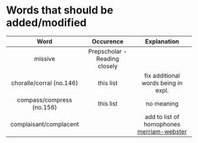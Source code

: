 # Words that should be added/modified

| Word                      | Occurence                      | Explanation                                                                                          |
| :-----------------------: | :----------------------------: | :--------------------------------------------------------------------------------------------------: |
| missive                   | Prepscholar - Reading closely  |                                                                                                      |
| choralle/corral  (no.146) | this list                      | fix additional words being in expl.                                                                  |
| compass/compress (no.156) | this list                      | no meaning                                                                                           |
| complaisant/complacent    |                                | add to list of homophones [merriam-webster](https://www.merriam-webster.com/dictionary/complaisant)  |
